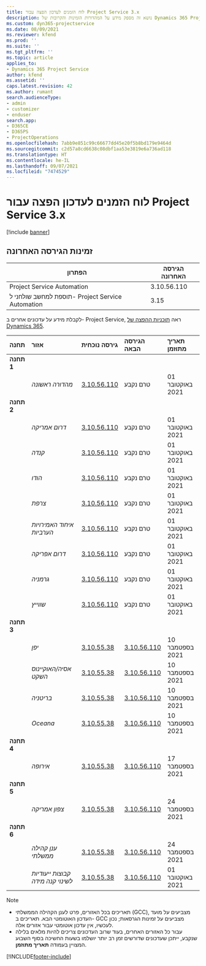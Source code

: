 ```yaml
---
title: לוח הזמנים לעדכון הפצה עבור Project Service 3.x
description: נושא זה מספק מידע על המהדורות הזמינות והקרובות של Dynamics 365 Project Service Automation.
ms.custom: dyn365-projectservice
ms.date: 08/09/2021
ms.reviewer: kfend
ms.prod: ''
ms.suite: ''
ms.tgt_pltfrm: ''
ms.topic: article
applies_to:
- Dynamics 365 Project Service
author: kfend
ms.assetid: ''
caps.latest.revision: 42
ms.author: rumant
search.audienceType:
- admin
- customizer
- enduser
search.app:
- D365CE
- D365PS
- ProjectOperations
ms.openlocfilehash: 7abb9e851c99c66677dd45e20f5b8bd179e9464d
ms.sourcegitcommit: c2d57a8cd6638c08dbf1aa53e3819e6a736ad118
ms.translationtype: HT
ms.contentlocale: he-IL
ms.lasthandoff: 09/07/2021
ms.locfileid: "7474529"
---
```

# <a name="update-release-schedule-for-project-service-3x"></a>לוח הזמנים לעדכון הפצה עבור Project Service 3.x

[!include [banner](../includes/psa-now-project-operations.md)]

## <a name="latest-version-availability"></a>זמינות הגירסה האחרונה

| הפתרון  | הגירסה האחרונה |
|-------|----|
| Project Service Automation    | 3.10.56.110 |
| תוספת למחשב שולחני ל- Project Service Automation                | 3.15          |

לקבלת מידע על עדכונים אחרים ב- Project Service, ראה [תוכניות ההפצה של Dynamics 365](/dynamics365/release-plans/). 

| תחנה  | אזור | גירסה נוכחית | הגירסה הבאה |  תאריך מתוזמן
| :---   | :---   | :---   | :---   |:---   |         
|<strong>תחנה 1</strong> | |  |  | |
| | <i>מהדורה ראשונה</i> | [3.10.56.110](whats-new-ur-35.md) | טרם נקבע | 01 באוקטובר 2021
|<strong>תחנה 2</strong> | |  |  | |
| | <i>דרום אמריקה</i> | [3.10.56.110](whats-new-ur-35.md) | טרם נקבע | 01 באוקטובר 2021
| | <i>קנדה</i> | [3.10.56.110](whats-new-ur-35.md) | טרם נקבע | 01 באוקטובר 2021
| | <i>הודו</i> | [3.10.56.110](whats-new-ur-35.md) | טרם נקבע | 01 באוקטובר 2021
| | <i>צרפת</i> | [3.10.56.110](whats-new-ur-35.md) | טרם נקבע | 01 באוקטובר 2021
| | <i>איחוד האמירויות הערביות</i> | [3.10.56.110](whats-new-ur-35.md) | טרם נקבע | 01 באוקטובר 2021
| | <i>דרום אפריקה</i> | [3.10.56.110](whats-new-ur-35.md) | טרם נקבע | 01 באוקטובר 2021
| | <i>גרמניה</i> | [3.10.56.110](whats-new-ur-35.md) | טרם נקבע | 01 באוקטובר 2021
| | <i>שווייץ</i> | [3.10.56.110](whats-new-ur-35.md) | טרם נקבע | 01 באוקטובר 2021
|<strong>תחנה 3</strong> | |  |  | |
| | <i>יפן</i> | [3.10.55.38](whats-new-ur-34.md) | [3.10.56.110](whats-new-ur-35.md) | 10 בספטמבר 2021
| | <i>אסיה/האוקיינוס השקט</i> | [3.10.55.38](whats-new-ur-34.md) | [3.10.56.110](whats-new-ur-35.md) | 10 בספטמבר 2021
| | <i>בריטניה</i> | [3.10.55.38](whats-new-ur-34.md) | [3.10.56.110](whats-new-ur-35.md) | 10 בספטמבר 2021
| | <i>Oceana</i> | [3.10.55.38](whats-new-ur-34.md) | [3.10.56.110](whats-new-ur-35.md) | 10 בספטמבר 2021
|<strong>תחנה 4</strong> | |  |  | |
| | <i>אירופה</i> | [3.10.55.38](whats-new-ur-34.md) | [3.10.56.110](whats-new-ur-35.md) | 17 בספטמבר 2021
|<strong>תחנה 5</strong> | |  |  | |
| | <i>צפון אמריקה</i> | [3.10.55.38](whats-new-ur-34.md) | [3.10.56.110](whats-new-ur-35.md) | 24 בספטמבר 2021
|<strong>תחנה 6</strong> | |  |  | |
| | <i>ענן קהילה ממשלתי‬</i> | [3.10.55.38](whats-new-ur-34.md) | [3.10.56.110](whats-new-ur-35.md) | 24 בספטמבר 2021
| | <i>קבוצות ייעודיות לשינוי קנה מידה</i> | [3.10.55.38](whats-new-ur-34.md) | [3.10.56.110](whats-new-ur-35.md) | 01 באוקטובר 2021

>[!Note]
> - תאריכים בכל האזורים, פרט לענן הקהילה הממשלתי (GCC), מצביעים על מועד העדכון האוטומטי הבא. תאריכים ב- GCC מצביעים על זמינות הגרסאות; נכון לעכשיו, אין עדכון אוטומטי עבור אזורים אלה.
> - עבור כל האזורים האחרים, בעוד שרוב העדכונים צריכים להיות מלאים בלילה שנקבע, ייתכן שעדכונים שדורשים זמן רב יותר יושלמו בשעות החשיכה בסוף השבוע המצויין בעמודה **תאריך מתוזמן**.


[!INCLUDE[footer-include](../includes/footer-banner.md)]
